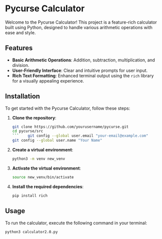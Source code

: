 # Pycurse Calculator

Welcome to the Pycurse Calculator! This project is a feature-rich calculator built using Python, designed to handle various arithmetic operations with ease and style.

## Features

- **Basic Arithmetic Operations**: Addition, subtraction, multiplication, and division.
- **User-Friendly Interface**: Clear and intuitive prompts for user input.
- **Rich Text Formatting**: Enhanced terminal output using the `rich` library for a visually appealing experience.

## Installation

To get started with the Pycurse Calculator, follow these steps:

1. **Clone the repository**:
    ```sh
    git clone https://github.com/yourusername/pycurse.git
    cd pycurse/src
    ```    git config --global user.email "your-email@example.com"
    git config --global user.name "Your Name"

2. **Create a virtual environment**:
    ```sh
    python3 -m venv new_venv
    ```

3. **Activate the virtual environment**:
    ```sh
    source new_venv/bin/activate
    ```

4. **Install the required dependencies**:
    ```sh
    pip install rich
    ```

## Usage

To run the calculator, execute the following command in your terminal:

```sh
python3 calculator2.0.py